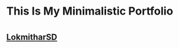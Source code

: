 # This Is My Minimalistic Portfolio
# <h2><a href="https://lokmithar.github.io/mportfolio/">LokmitharSD</a></h2>
